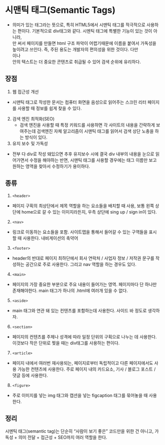 # 시맨틱 태그(Semantic Tags)
- 의미가 있는 태그라는 뜻으로, 특히 HTML5에서 시맨틱 태그를 적극적으로 사용하는 편이다.
기본적으로 div태그와 같다. 시멘틱 태그에 특별한 기능이 있는 것이 아니라, <div>만 써서 페이지를 만들면 html 구조 파악이 어렵기때문에 이름을 붙여서 가독성을 높이려고 쓰인다.
즉, 주된 용도는 개발자의 편의성을 위한 것이다.
다만 <article>이나 <section> 안의 텍스트는 더 중요한 콘텐츠로 취급될 수 있어 검색 순위에 유리하다.


## 장점
1. 웹 접근성 개선
  - 시맨틱 태그로 작성한 문서는 컴퓨터 화면을 음성으로 읽어주는 스크린 리터 페이지를 사용할 때 정보를 쉽게 찾을 수 있다.
2. 검색 엔진 최적화(SEO)
   - 검색 엔진을 사용할 때 특정 키워드를 사용하면 각 사이트의 내용을 간략하게 보여주는데 검색엔진 자체 알고리즘이 시맨틱 태그를 읽어서 검색 상단 노충을 하는 방식이 있다.
3. 유지 보수 및 가독성
  - 전부 다 div로 작성 돼있으면 추후 유지보수 시에 결국 div 내부의 내용을 눈으로 읽어가면서 수정을 해야하는 반면, 시맨틱 태그를 사용할 경우에는 태그 이름만 보고 원하는 영역을 찾아서 수정하기가 용이하다.

## 종류
1. `<header>`
  - 페이지 구획의 최상단에서 제목 역할을 하는 요소들을 배치할 때 사용, 보통 왼쪽 상단에 home으로 갈 수 있는 이미지라든지, 우측 상단에 sing up / sign in이 있다.
2. `<nav>`
  - 링크로 이동하는 요소들을 포함. 사이트맵을 통해서 들어갈 수 있는 구역들을 표시할 때 사용한다. 내비게이션의 축약어
3. `<footer>`
  - header의 반대로 페이지 최하단에서 회사 연락처 / 사업자 정보 / 저작권 문구를 작성하는 공간으로 주로 사용한다. 그리고 nav 역할을 하는 경우도 있다.
4. `<main>`
  - 페이지의 가장 중요한 부분으로 주요 내용이 들어가는 영역. 페이지마다 단 하나만 존재해야한다. main 태그가 하나의 .html에 여러개 있을 수 없다.
5. `<aside>`
  - main 태그와 연관 돼 있는 컨텐츠를 포함하는데 사용한다. 사이드 바 정도로 생각하자.
6. `<section>`
  - 페이지의 컨텐츠를 주제나 성격에 따라 일정 단위의 구획으로 나누는 데 사용한다. 이것보다 작은 단위로 찢을 때는 div태그를 사용하는 편이다.
7. `<article>`
  - 페이지 내에서 여러번 재사용되는, 페이지로부터 독립적이고 다른 페이지에서도 사용 가능한 컨텐츠에 사용한다. 주로 페이지 내의 카드요소, 기사 / 블로그 포스트 / 댓글 등에 사용한다.
8. `<figure>`
  - 주로 이미지를 넣는 img 태그와 캡션을 넣는 figcaption 태그를 묶어놓을 때 사용한다.

## 정리
시멘틱 태그(semantic tag)는 단순히 “사람이 보기 좋은” 코드만을 위한 건 아니고, 가독성 + 의미 전달 + 접근성 + SEO까지 여러 역할을 한다.

